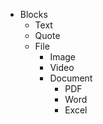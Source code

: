 - Blocks
   - Text
   - Quote
   - File
      - Image
      - Video
      - Document
         - PDF
         - Word
         - Excel



